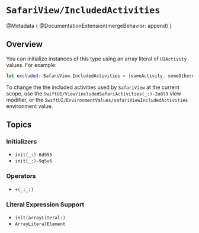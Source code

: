 # ``SafariView/IncludedActivities``

@Metadata {
    @DocumentationExtension(mergeBehavior: append)
}

## Overview

You can initialize instances of this type using an array literal of `UIActivity` values. For example:

```swift
let excluded: SafariView.IncludedActivities = [someActivity, someOtherActivity]
```

To change the the included activities used by ``SafariView`` at the current scope, use the ``SwiftUI/View/includedSafariActivities(_:)-2u8l9`` view modifier, or the ``SwiftUI/EnvironmentValues/safariViewIncludedActivities`` environment value.

## Topics

### Initializers

- ``init(_:)-6d955``
- ``init(_:)-9q5v6``

### Operators

- ``+(_:_:)``

### Literal Expression Support

- ``init(arrayLiteral:)``
- ``ArrayLiteralElement``

